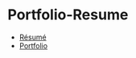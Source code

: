 # Portfolio-Resume

- [Résumé](https://github.com/madooding/Portfolio-Resume/blob/master/r%C3%A9sum%C3%A9.pdf)
- [Portfolio](https://github.com/madooding/Portfolio-Resume/blob/master/portfolio.pdf)
